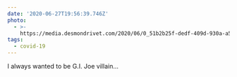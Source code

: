 ```yaml
---
date: '2020-06-27T19:56:39.746Z'
photo:
  - >-
    https://media.desmondrivet.com/2020/06/0_51b2b25f-dedf-409d-930a-a5a269ee92c3.jpg
tags:
  - covid-19
---
```


I always wanted to be G.I. Joe villain...
